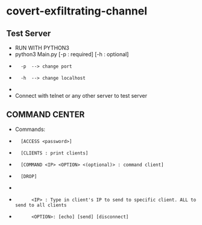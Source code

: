 # covert-exfiltrating-channel
## Test Server
*   RUN WITH PYTHON3
*   python3 Main.py [-p : required] [-h : optional]
*       -p  --> change port
*       -h  --> change localhost
*  
*   Connect with telnet or any other server to test server


## COMMAND CENTER
*   Commands:
*       [ACCESS <password>]
*       [CLIENTS : print clients] 
*       [COMMAND <IP> <OPTION> <(optional)> : command client]
*       [DROP]
*   
*           <IP> : Type in client's IP to send to specific client. ALL to send to all clients
*           <OPTION>: [echo] [send] [disconnect]